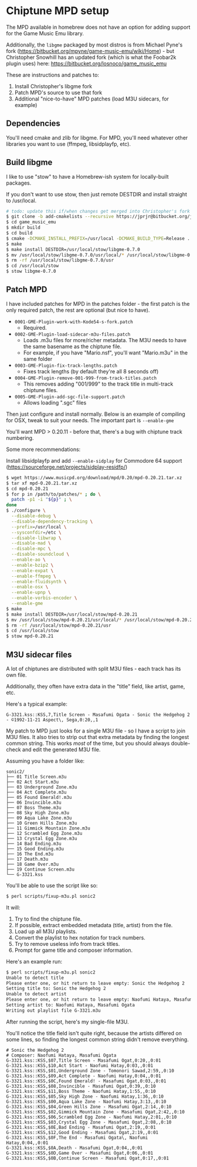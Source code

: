 # Chiptune MPD setup

The MPD available in homebrew does not have an option for adding support for
the Game Music Emu library.

Additionally, the `libgme` packaged by most distros is from Michael
Pyne's fork (https://bitbucket.org/mpyne/game-music-emu/wiki/Home) - but
Christopher Snowhill has an updated fork (which is what the Foobar2k
plugin uses) here: https://bitbucket.org/losnoco/game_music_emu

These are instructions and patches to:

1. Install Christopher's libgme fork
2. Patch MPD's source to use that fork
3. Additional "nice-to-have" MPD patches (load M3U sidecars, for example)

## Dependencies

You'll need cmake and zlib for libgme. For MPD, you'll need whatever other
libraries you want to use (ffmpeg, libsidplayfp, etc).

## Build libgme

I like to use "stow" to have a Homebrew-ish system for locally-built packages.

If you don't want to use stow, then just remote DESTDIR and install straight
to /usr/local.

```bash
# todo: update this if/when changes get merged into Christopher's fork
$ git clone -b add-cmakelists --recursive https://jprjr@bitbucket.org/jprjr/game_music_emu.git
$ cd game_music_emu
$ mkdir build
$ cd build
$ cmake -DCMAKE_INSTALL_PREFIX=/usr/local -DCMAKE_BUILD_TYPE=Release ..
$ make
$ make install DESTDIR=/usr/local/stow/libgme-0.7.0
$ mv /usr/local/stow/libgme-0.7.0/usr/local/* /usr/local/stow/libgme-0.7.0
$ rm -rf /usr/local/stow/libgme-0.7.0/usr
$ cd /usr/local/stow
$ stow libgme-0.7.0
```

## Patch MPD

I have included patches for MPD in the patches folder - the first patch
is the only required patch, the rest are optional (but nice to have).


* `0001-GME-Plugin-work-with-Kode54-s-fork.patch`
    * Required.
* `0002-GME-Plugin-load-sidecar-m3u-files.patch`
    * Loads .m3u files for more/richer metadata. The M3U needs to have the same basename as the chiptune file.
    * For example, if you have "Mario.nsf", you'll want "Mario.m3u" in the same folder
* `0003-GME-Plugin-fix-track-lengths.patch`
    * Fixes track lengths (by default they're all 8 seconds off)
* `0004-GME-Plugin-remove-001-999-from-track-titles.patch`
    * This removes adding "001/999" to the track title in multi-track chiptune files.
* `0005-GME-Plugin-add-sgc-file-support.patch`
    * Allows loading ".sgc" files

Then just configure and install normally. Below is an example of
compiling for OSX, tweak to suit your needs. The important part
is `--enable-gme`

You'll want MPD > 0.20.11 - before that, there's a bug with chiptune track numbering.

Some more recommendations:

Install libsidplayfp and add `--enable-sidplay` for Commodore 64 support (https://sourceforge.net/projects/sidplay-residfp/)

```bash
$ wget https://www.musicpd.org/download/mpd/0.20/mpd-0.20.21.tar.xz
$ tar xf mpd-0.20.21.tar.xz
$ cd mpd-0.20.21
$ for p in /path/to/patches/* ; do \
  patch -p1 -i "${p}" ; \
done
$ ./configure \
  --disable-debug \
  --disable-dependency-tracking \
  --prefix=/usr/local \
  --sysconfdir=/etc \
  --disable-libwrap \
  --disable-mad \
  --disable-mpc \
  --disable-soundcloud \
  --enable-ao \
  --enable-bzip2 \
  --enable-expat \
  --enable-ffmpeg \
  --enable-fluidsynth \
  --enable-osx \
  --enable-upnp \
  --enable-vorbis-encoder \
  --enable-gme
$ make
$ make install DESTDIR=/usr/local/stow/mpd-0.20.21
$ mv /usr/local/stow/mpd-0.20.21/usr/local/* /usr/local/stow/mpd-0.20.21/
$ rm -rf /usr/local/stow/mpd-0.20.21/usr
$ cd /usr/local/stow
$ stow mpd-0.20.21
```

## M3U sidecar files

A lot of chiptunes are distributed with split M3U files - each track has its own file.

Additionally, they often have extra data in the "title" field, like artist, game, etc.

Here's a typical example:

```
G-3321.kss::KSS,7,Title Screen - Masafumi Ogata - Sonic the Hedgehog 2 - ©1992-11-21 Aspect\, Sega,0:20,,1
```

My patch to MPD just looks for a single M3U file - so I have a script to join M3U files.
It also tries to strip out that extra metadata by finding the longest common string.
This works *most* of the time, but you should always double-check and edit the generated
M3U file.

Assuming you have a folder like:

```
sonic2/
├── 01 Title Screen.m3u
├── 02 Act Start.m3u
├── 03 Underground Zone.m3u
├── 04 Act Complete.m3u
├── 05 Found Emerald!.m3u
├── 06 Invincible.m3u
├── 07 Boss Theme.m3u
├── 08 Sky High Zone.m3u
├── 09 Aqua Lake Zone.m3u
├── 10 Green Hills Zone.m3u
├── 11 Gimmick Mountain Zone.m3u
├── 12 Scrambled Egg Zone.m3u
├── 13 Crystal Egg Zone.m3u
├── 14 Bad Ending.m3u
├── 15 Good Ending.m3u
├── 16 The End.m3u
├── 17 Death.m3u
├── 18 Game Over.m3u
├── 19 Continue Screen.m3u
└── G-3321.kss
```

You'll be able to use the script like so:

```bash
$ perl scripts/fixup-m3u.pl sonic2
```

It will:

1. Try to find the chiptune file.
2. If possible, extract embedded metadata (title, artist) from the file.
3. Load up all M3U playlists.
4. Convert the playlist to hex notation for track numbers.
5. Try to remove useless info from track titles.
6. Prompt for game title and composer information.

Here's an example run:

```bash
$ perl scripts/fixup-m3u.pl sonic2
Unable to detect title
Please enter one, or hit return to leave empty: Sonic the Hedgehog 2
Setting title to: Sonic the Hedgehog 2
Unable to detect artist
Please enter one, or hit return to leave empty: Naofumi Hataya, Masafumi Ogata
Setting artist to: Naofumi Hataya, Masafumi Ogata
Writing out playlist file G-3321.m3u
```

After running the script, here's my single-file M3U.

You'll notice the title field isn't quite right, because the artists differed
on some lines, so finding the longest common string didn't remove everything.

```
# Sonic the Hedgehog 2
# Composer: Naofumi Hataya, Masafumi Ogata
G-3321.kss::KSS,$07,Title Screen - Masafumi Ogat,0:20,,0:01
G-3321.kss::KSS,$10,Act Start - Naofumi Hatay,0:03,,0:01
G-3321.kss::KSS,$01,Underground Zone - Tomonori Sawad,2:59,,0:10
G-3321.kss::KSS,$09,Act Complete - Naofumi Hatay,0:04,,0:01
G-3321.kss::KSS,$0C,Found Emerald! - Masafumi Ogat,0:03,,0:01
G-3321.kss::KSS,$08,Invincible - Masafumi Ogat,0:39,,0:10
G-3321.kss::KSS,$11,Boss Theme - Naofumi Hatay,1:55,,0:10
G-3321.kss::KSS,$05,Sky High Zone - Naofumi Hatay,1:36,,0:10
G-3321.kss::KSS,$00,Aqua Lake Zone - Naofumi Hatay,3:13,,0:10
G-3321.kss::KSS,$04,Green Hills Zone - Masafumi Ogat,2:14,,0:10
G-3321.kss::KSS,$02,Gimmick Mountain Zone - Masafumi Ogat,2:42,,0:10
G-3321.kss::KSS,$06,Scrambled Egg Zone - Naofumi Hatay,2:01,,0:10
G-3321.kss::KSS,$03,Crystal Egg Zone - Masafumi Ogat,2:08,,0:10
G-3321.kss::KSS,$0E,Bad Ending - Masafumi Ogat,2:19,,0:01
G-3321.kss::KSS,$12,Good Ending - Masafumi Ogat,2:19,,0:01
G-3321.kss::KSS,$0F,The End - Masafumi Ogata\, Naofumi Hatay,0:04,,0:01
G-3321.kss::KSS,$0A,Death - Masafumi Ogat,0:04,,0:01
G-3321.kss::KSS,$0D,Game Over - Masafumi Ogat,0:06,,0:01
G-3321.kss::KSS,$0B,Continue Screen - Masafumi Ogat,0:17,,0:01
```


